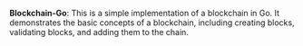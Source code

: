 **Blockchain-Go**:
This is a simple implementation of a blockchain in Go. It demonstrates the basic concepts of a blockchain, including creating blocks, validating blocks, and adding them to the chain.
